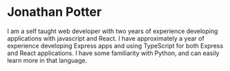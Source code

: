 # Jonathan Potter

I am a self taught web developer with two years of experience developing applications with javascript and React.  I have approximately a year of experience developing Express apps and using TypeScript for both Express and React applications.  I have some familiarity with Python, and can easily learn more in that language.

<!---
JonathanDPotter/JonathanDPotter is a ✨ special ✨ repository because its `README.md` (this file) appears on your GitHub profile.
You can click the Preview link to take a look at your changes.
--->
